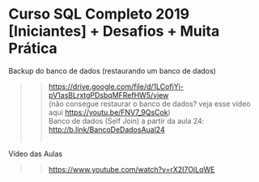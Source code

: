 # Curso SQL Completo 2019 [Iniciantes] + Desafios + Muita Prática

Backup do banco de dados (restaurando um banco de dados) <br>
>> https://drive.google.com/file/d/1LCofjYj-pV1asBLrxtgPDsbqMFRefHW5/view <br>
(não consegue restaurar o banco de dados? veja esse vídeo aqui https://youtu.be/FNV7_9QsCok)  <br>
Banco de dados (Self Join) a partir da aula 24: http://b.link/BancoDeDadosAual24 <br> <br>

Vídeo das Aulas <br>
>> https://www.youtube.com/watch?v=rX2I7OjLqWE

